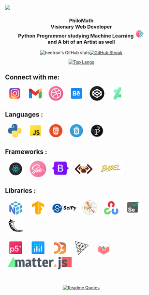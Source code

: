 ![](https://raw.githubusercontent.com/beetrandahiya/beetrandahiya/master/image.gif)
<h3  align="center">PhiloMath<br>Visionary Web Developer<br> Python Programmer studying Machine Learning <img src='assets/ai.png' width="32px"><br> and A bit of an Artist as well</h3>
<div align='center'>

![beetran's GitHub stats](https://github-readme-stats.vercel.app/api?username=beetrandahiya&show_icons=true&theme=great-gatsby&border_radius=12&bg_color=135,222223,000000&hide_border=true)[![GitHub Streak](https://github-readme-streak-stats.herokuapp.com/?user=beetrandahiya&hide_border=true)](https://git.io/streak-stats)

[![Top Langs](https://github-readme-stats.vercel.app/api/top-langs/?username=beetrandahiya&layout=compact&theme=great-gatsby&border_radius=12&bg_color=135,222223,000000&hide_border=true)](https://github.com/anuraghazra/github-readme-stats)
</div>

## Connect with me:
<div padding="8px">
<a href="https://www.instagram.com/prakrishtdahiya/"><img src='assets/icons8-instagram-48.png' width="48px" hspace="8" ></a>    
<a href="mailto:beetrandahiya@gmail.com"><img src="assets/icons8-gmail-48.png" width="48px" hspace="8"></a>
<a href="https://dribbble.com/beetran/"><img src='assets/Dribbble_icon.png' width="48px" hspace="8" ></a> 
<a href="https://www.behance.net/prakrishtdahiya"><img src='assets/icons8-behance.png' width="48px" hspace="8" ></a> 
<a href="https://codepen.io/beetran"><img src='assets/Codepen.png' width="48px" hspace="8" ></a> 
<a href="https://www.deviantart.com/beetrandahiya"><img src='assets/icons8-deviantart-48.png' width="48px" hspace="8" ></a> 
</div>

## Languages :
<div>
<img src='assets/python.png' width="48px" hspace="8" >
<img src='assets/javascript.png' width="48px" hspace="8" >
<img src='assets/html.png' width="48px" hspace="8" >
<img src='assets/css.png' width="48px" hspace="8" >
<img src='assets/processing.png' width="48px" hspace="8" >
</div>

## Frameworks :
<div>
<img src='assets/react.png' width="54px" hspace="8" >
<img src='assets/sass.png' width="54px" hspace="8" >
<img src='assets/bootstrap.png' width="54px" hspace="8" style='padding-bottom:8px;'>
<img src='assets/pug.png' width="60px" hspace="8" >
<img src='assets/babel.png' width="80px" hspace="8"  style='padding-bottom:10px;'>
</div>

## Libraries :
<div>
<img src='assets/numpy.png' width="54px" hspace="8" >
<img src='assets/tensorflow.png' width="54px" hspace="8" >
<img src='assets/scipy.png' width="80px" hspace="8"   style='padding-bottom:10px;'>
<img src='assets/matplotlib.png' width="48px" hspace="8"  style='padding-bottom:4px;'>
<img src='assets/opencv.png' width="54px" hspace="8" >
<img src='assets/selenium-48.png' width="48px" hspace="8" style='padding-bottom:6px;' >
<img src='assets/flask.png' width="54px" hspace="8" >
</div>
<br>
<div>
<img src='assets/p5js.png' width="42px" hspace="8" style='padding:6px;'>
<img src='assets/plotlyjs.png' width="42px" hspace="8" style='padding:6px;'>
<img src='assets/d3.png' width="48px" hspace="8" style='padding:2px;'>
<img src='assets/threejs.png' width="48px" hspace="8" style='padding:2px;'>
<img src='assets/chartjs.png' width="48px" hspace="8" style='padding:2px;'>
<img src='assets/matterjs.png' height="42px" hspace="8" >
</div>
<br>
<br>
<div align='center'>

[![Readme Quotes](https://quotes-github-readme.vercel.app/api?type=horizontal)](https://github.com/piyushsuthar/github-readme-quotes)
</div>

